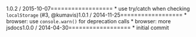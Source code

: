1.0.2 / 2015-10-07==================  * use try/catch when checking `localStorage` (#3, @kumavis)1.0.1 / 2014-11-25==================  * browser: use `console.warn()` for deprecation calls  * browser: more jsdocs1.0.0 / 2014-04-30==================  * initial commit

